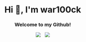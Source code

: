 <h1 align="center">Hi 👋, I'm war100ck</h1>
<h3 align="center">Welcome to my Github!</h3>



<center>
  <img src="https://github-readme-stats.vercel.app/api?username=war100ck&show_icons=true&theme=dark" />
</a>
&ensp;
  <img src="https://github-readme-stats.vercel.app/api/top-langs/?username=war100ck&layout=compact&theme=dark" />
</a>
  </center>

